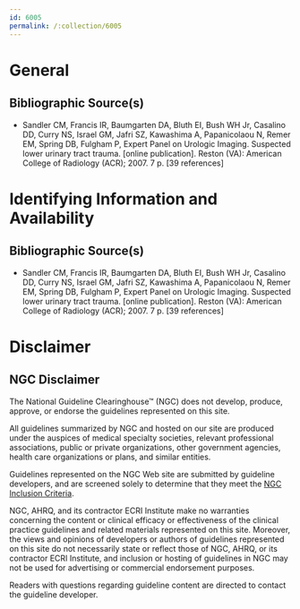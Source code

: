 ```yaml
---
id: 6005
permalink: /:collection/6005
---
```


# General

## Bibliographic Source(s)

- Sandler CM, Francis IR, Baumgarten DA, Bluth EI, Bush WH Jr, Casalino DD, Curry NS, Israel GM, Jafri SZ, Kawashima A, Papanicolaou N, Remer EM, Spring DB, Fulgham P, Expert Panel on Urologic Imaging. Suspected lower urinary tract trauma. [online publication]. Reston (VA): American College of Radiology (ACR); 2007. 7 p. [39 references]

# Identifying Information and Availability

## Bibliographic Source(s)

- Sandler CM, Francis IR, Baumgarten DA, Bluth EI, Bush WH Jr, Casalino DD, Curry NS, Israel GM, Jafri SZ, Kawashima A, Papanicolaou N, Remer EM, Spring DB, Fulgham P, Expert Panel on Urologic Imaging. Suspected lower urinary tract trauma. [online publication]. Reston (VA): American College of Radiology (ACR); 2007. 7 p. [39 references]

# Disclaimer

## NGC Disclaimer

The National Guideline Clearinghouse™ (NGC) does not develop, produce, approve, or endorse the guidelines represented on this site.

All guidelines summarized by NGC and hosted on our site are produced under the auspices of medical specialty societies, relevant professional associations, public or private organizations, other government agencies, health care organizations or plans, and similar entities.

Guidelines represented on the NGC Web site are submitted by guideline developers, and are screened solely to determine that they meet the [NGC Inclusion Criteria](/help-and-about/summaries/inclusion-criteria).

NGC, AHRQ, and its contractor ECRI Institute make no warranties concerning the content or clinical efficacy or effectiveness of the clinical practice guidelines and related materials represented on this site. Moreover, the views and opinions of developers or authors of guidelines represented on this site do not necessarily state or reflect those of NGC, AHRQ, or its contractor ECRI Institute, and inclusion or hosting of guidelines in NGC may not be used for advertising or commercial endorsement purposes.

Readers with questions regarding guideline content are directed to contact the guideline developer.

